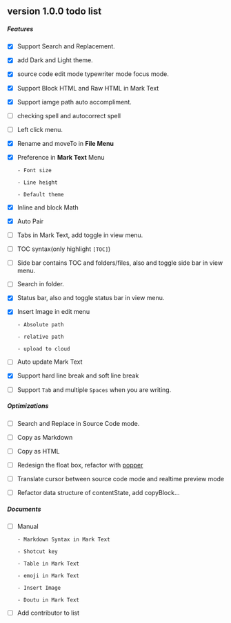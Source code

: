 ## version 1.0.0 todo list

##### Features

- [x] Support Search and Replacement.

- [x] add Dark and Light theme.

- [x] source code edit mode typewriter mode focus mode.

- [x] Support Block HTML and Raw HTML in Mark Text

- [x] Support iamge path auto accompliment.

- [ ] checking spell and autocorrect spell

- [ ] Left click menu.

- [x] Rename and moveTo in **File Menu**

- [x] Preference in **Mark Text** Menu

      - Font size

      - Line height

      - Default theme

- [x] Inline and block Math

- [x] Auto Pair

- [ ] Tabs in Mark Text, add toggle in view menu.

- [ ] TOC syntax(only highlight `[TOC]`)

- [ ] Side bar contains TOC and folders/files, also and toggle side bar in view menu.

- [ ] Search in folder.

- [x] Status bar, also and toggle status bar in view menu.

- [x] Insert Image in edit menu

      - Absolute path

      - relative path

      - upload to cloud

- [ ] Auto update Mark Text

- [x] Support hard line break and soft line break

- [ ] Support `Tab` and multiple `Spaces` when you are writing.

##### Optimizations

- [ ] Search and Replace in Source Code mode.

- [ ] Copy as Markdown

- [ ] Copy as HTML

- [ ] Redesign the float box, refactor with [popper](https://github.com/FezVrasta/popper.js)

- [ ] Translate cursor between source code mode and realtime preview mode

- [ ] Refactor data structure of contentState, add copyBlock...

##### Documents

- [ ] Manual

      - Markdown Syntax in Mark Text

      - Shotcut key

      - Table in Mark Text

      - emoji in Mark Text

      - Insert Image

      - Doutu in Mark Text

- [ ] Add contributor to list
